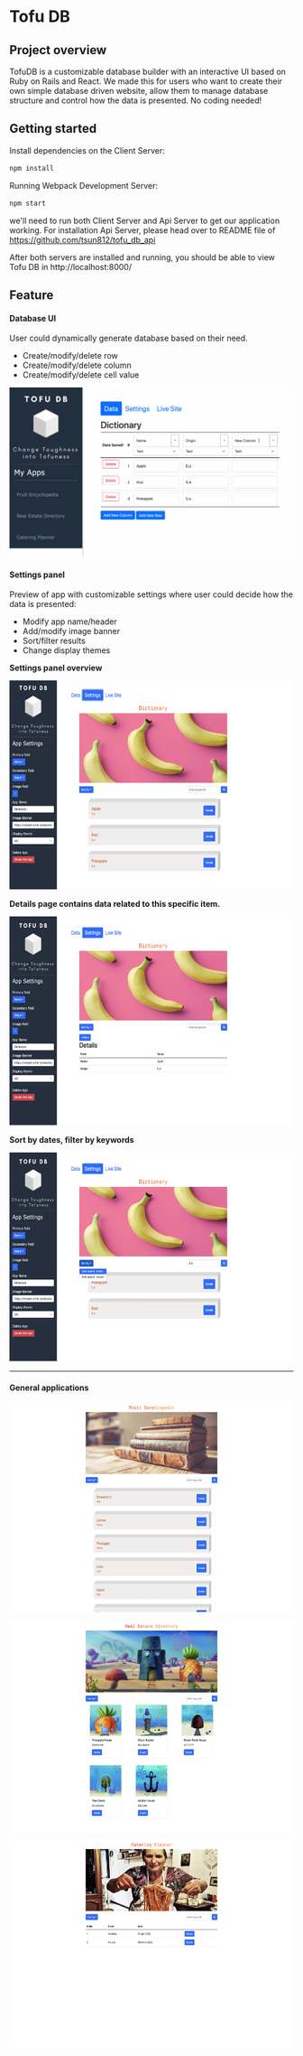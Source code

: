 # Tofu DB

## Project overview

TofuDB is a customizable database builder with an interactive UI based on Ruby on Rails and React. We made this for users who want to create their own simple database driven website, allow them to manage database structure and control how the data is presented. No coding needed!

## Getting started

Install dependencies on the Client Server:

```sh
npm install
```

Running Webpack Development Server:

```sh
npm start
```

we'll need to run both Client Server and Api Server to get our application working. For installation Api Server, please head over to README file of https://github.com/tsun812/tofu_db_api

After both servers are installed and running, you should be able to view Tofu DB in http://localhost:8000/

## Feature

#### Database UI

User could dynamically generate database based on their need.

- Create/modify/delete row
- Create/modify/delete column
- Create/modify/delete cell value

<img src="./docs/DBUI.gif" alt="DB UI" width="500" height="300" />

#### Settings panel

Preview of app with customizable settings where user could decide how the data is presented:

- Modify app name/header
- Add/modify image banner
- Sort/filter results
- Change display themes

<b >Settings panel overview</b>

<img src="./docs/Settings.png" alt="Settings" width="590" height="370" />

<b>Details page contains data related to this specific item.</b>

<img src="/docs/Details.png" alt="Details" width="590" height="370" />

<b>Sort by dates, filter by keywords</b>

<img src="./docs/SortFilter.png" alt="Details" width="590" height="370"/>

---
#### General applications

<img src="./docs/Dictionary.png" alt="Dictionary" width="590" height="370"/></br> 

<img src="./docs/Realestate.png" alt="Real estate" width="590" height="370" /></br>

<img src="./docs/Catering.png" alt="Catering" width="590" height="370" />

